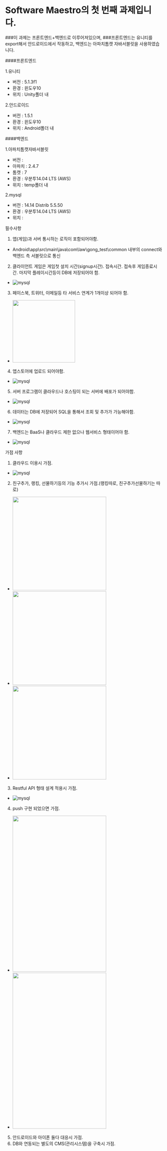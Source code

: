 Software Maestro의 첫 번째 과제입니다.
==============
###이 과제는 프론트엔드+백엔드로 이루어져있으며, 
###프론트엔드는 유니티를 export해서 안드로이드에서 작동하고, 백엔드는 아파치톰캣 자바서블릿을 사용하였습니다.


####프론트엔드

1.유니티
- 버전 : 5.1.3f1
- 환경 : 윈도우10
- 위치 : Unity폴더 내

2.안드로이드
- 버전 : 1.5.1
- 환경 : 윈도우10
- 위치 : Android폴더 내


####백엔드

1.아파치톰캣자바서블릿
- 버전 :
 - 아파치 : 2.4.7
 - 톰캣 : 7
- 환경 : 우분투14.04 LTS (AWS)
- 위치 : temp폴더 내

2.mysql
 - 버전 : 14.14 Distrib 5.5.50
 - 환경 : 우분투14.04 LTS (AWS)
 - 위치 : 




필수사항

1. 앱(게임)과 서버 통시하는 로직이 포함되어야함.
 - Android\app\src\main\java\com\law\gong_test\common 내부의 connect와 백엔드 측 서블릿으로 통신
2. 클라이언트 게임은 게임첫 설치 시간(signup시간). 접속시간. 접속후 게임종료시간. 마지막 플레이시간등이 DB에 저장되어야 함.
 - ![mysql](http://52.78.4.220/time.png)
3. 페이스북, 트위터, 이메일등 타 서비스 연계가 1개이상 되어야 함.
 - <img src="http://52.78.4.220/kakao.jpg" width="200" height="200"></img>
4. 앱스토어에 업로드 되어야함.
 - ![mysql](http://52.78.4.220/app.png)
5. 서버 프로그램이 클라우드나 호스팅이 되는 서버에 배포가 되어야함.
 - ![mysql](http://52.78.4.220/aws.png)
6. 데이터는 DB에 저장되어 SQL을 통해서 조회 및 추가가 가능해야함.
 - ![mysql](http://52.78.4.220/mysql.png)
7. 백엔드는 BaaS나 클라우드 제한 없으나 웹서비스 형태이어야 함.
 - ![mysql](http://52.78.4.220/web.png)
 
가점 사항

1. 클라우드 이용시 가점.
 - ![mysql](http://52.78.4.220/aws.png)
2. 친구추가, 랭킹, 선물하기등의 기능 추가시 가점.(랭킹따로, 친구추가선물하기는 따로)
 - <img src="http://52.78.4.220/friend_list.png" width="300" height="300"></img>
 - <img src="http://52.78.4.220/rank.jpg" width="300" height="300"></img>
 - <img src="http://52.78.4.220/present.png" width="300" height="300"></img>
3. Restful API 형태 설계 적용시 가점.
 - ![mysql](http://52.78.4.220/rest.png)
4. push 구현 되었으면 가점.
 - <img src="http://52.78.4.220/push1.jpg" width="300" height="500"></img>
 - <img src="http://52.78.4.220/push2.jpg" width="300" height="500"></img>
5. 안드로이드와 아이폰 둘다 대응시 가점.
6. DB와 연동되는 별도의 CMS(관리시스템)을 구축시 가점.


